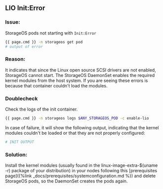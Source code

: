 ## LIO Init:Error

### Issue:

StorageOS pods not starting with `Init:Error`
```bash
{{ page.cmd }} -n storageos get pod
# output of error
```

### Reason:
It indicates that since the Linux open source SCSI drivers are not enabled, StorageOS cannot start.
The StorageOS DaemonSet enables the required kernel modules from the host system. If you are seeing these errors is
because that container couldn't load the modules.

### Doublecheck
Check the logs of the init container.

```bash
{{ page.cmd }} -n storageos logs $ANY_STORAGEOS_POD -c enable-lio
```

In case of failure, it will show the following output, indicating that the kernel modules couldn't
be loaded or that they are not properly configured:

```bash
# INIT OUTPUT
```

### Solution:
Install the kernel modules (usually found in the linux-image-extra-$(uname -r) package of your distribution) in your nodes following this [prerequisites page]({%link
_docs/prerequisites/systemconfiguration.md %}) and delete StorageOS pods, so the DaemonSet creates the pods again.

